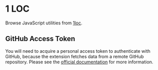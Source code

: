 # 1 LOC

Browse JavaScript utilities from [1loc](https://github.com/phuocng/1loc).

## GitHub Access Token

You will need to acquire a personal access token to authenticate with GitHub, because the extension fetches data from a remote GitHub repository. Please see the [official documentation](https://docs.github.com/en/authentication/keeping-your-account-and-data-secure/creating-a-personal-access-token) for more information.
